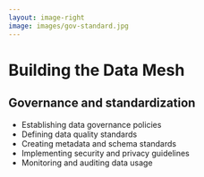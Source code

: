 ```yaml
---
layout: image-right
image: images/gov-standard.jpg
---
```

# Building the Data Mesh
## Governance and standardization

<v-clicks>

- Establishing data governance policies
- Defining data quality standards
- Creating metadata and schema standards
- Implementing security and privacy guidelines
- Monitoring and auditing data usage

</v-clicks>

<Footer/>

<!--
Establishing data governance policies:
In a data mesh, it's essential to establish data governance policies that outline the roles, responsibilities, and processes related to data management across the organization.

Defining data quality standards:
Setting data quality standards ensures that data products across the organization maintain a consistent level of accuracy, completeness, and reliability.

Creating metadata and schema standards:
Establishing metadata and schema standards helps maintain consistency in data representation and organization, making it easier for teams to discover, understand, and use data from different sources.

Implementing security and privacy guidelines:
Data mesh governance should include guidelines for data security and privacy to protect sensitive information and ensure compliance with regulatory requirements.

Monitoring and auditing data usage:
Regular monitoring and auditing of data usage help ensure that data products adhere to governance policies and quality standards, and also identify areas for improvement and potential risks.
-->